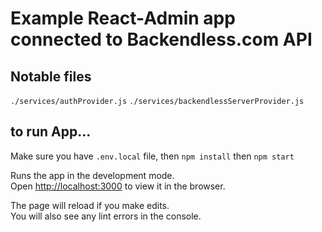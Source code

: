 # Example React-Admin app connected to Backendless.com API

## Notable files

`./services/authProvider.js`
`./services/backendlessServerProvider.js`

## to run App...
Make sure you have `.env.local` file,
then
`npm install`
then 
`npm start`

Runs the app in the development mode.<br />
Open [http://localhost:3000](http://localhost:3000) to view it in the browser.

The page will reload if you make edits.<br />
You will also see any lint errors in the console.
